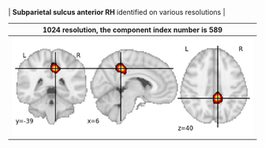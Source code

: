 


| **Subparietal sulcus anterior RH** identified on various resolutions |

| 1024 resolution, the component index number is 589|  
|:---:|  
| ![Component 1024](../1024/final/589.jpg "From component 1024: Subparietal sulcus anterior RH") |